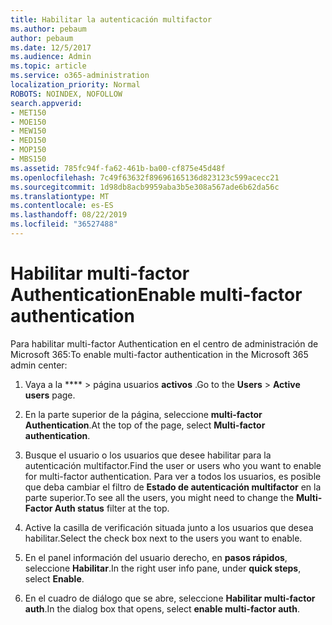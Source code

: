 ```yaml
---
title: Habilitar la autenticación multifactor
ms.author: pebaum
author: pebaum
ms.date: 12/5/2017
ms.audience: Admin
ms.topic: article
ms.service: o365-administration
localization_priority: Normal
ROBOTS: NOINDEX, NOFOLLOW
search.appverid:
- MET150
- MOE150
- MEW150
- MED150
- MOP150
- MBS150
ms.assetid: 785fc94f-fa62-461b-ba00-cf875e45d48f
ms.openlocfilehash: 7c49f63632f89696165136d823123c599acecc21
ms.sourcegitcommit: 1d98db8acb9959aba3b5e308a567ade6b62da56c
ms.translationtype: MT
ms.contentlocale: es-ES
ms.lasthandoff: 08/22/2019
ms.locfileid: "36527488"
---
```

# <a name="enable-multi-factor-authentication"></a><span data-ttu-id="5f53e-102">Habilitar multi-factor Authentication</span><span class="sxs-lookup"><span data-stu-id="5f53e-102">Enable multi-factor authentication</span></span>

<span data-ttu-id="5f53e-103">Para habilitar multi-factor Authentication en el centro de administración de Microsoft 365:</span><span class="sxs-lookup"><span data-stu-id="5f53e-103">To enable multi-factor authentication in the Microsoft 365 admin center:</span></span>

1. <span data-ttu-id="5f53e-104">Vaya a la \*\*\*\* \> página usuarios **activos** .</span><span class="sxs-lookup"><span data-stu-id="5f53e-104">Go to the **Users** \> **Active users** page.</span></span>
    
2. <span data-ttu-id="5f53e-105">En la parte superior de la página, seleccione **multi-factor Authentication**.</span><span class="sxs-lookup"><span data-stu-id="5f53e-105">At the top of the page, select **Multi-factor authentication**.</span></span> 
    
3. <span data-ttu-id="5f53e-106">Busque el usuario o los usuarios que desee habilitar para la autenticación multifactor.</span><span class="sxs-lookup"><span data-stu-id="5f53e-106">Find the user or users who you want to enable for multi-factor authentication.</span></span> <span data-ttu-id="5f53e-107">Para ver a todos los usuarios, es posible que deba cambiar el filtro de **Estado de autenticación multifactor** en la parte superior.</span><span class="sxs-lookup"><span data-stu-id="5f53e-107">To see all the users, you might need to change the **Multi-Factor Auth status** filter at the top.</span></span>
    
4. <span data-ttu-id="5f53e-108">Active la casilla de verificación situada junto a los usuarios que desea habilitar.</span><span class="sxs-lookup"><span data-stu-id="5f53e-108">Select the check box next to the users you want to enable.</span></span>
    
5.  <span data-ttu-id="5f53e-109">En el panel información del usuario derecho, en **pasos rápidos**, seleccione **Habilitar**.</span><span class="sxs-lookup"><span data-stu-id="5f53e-109">In the right user info pane, under **quick steps**, select **Enable**.</span></span> 
    
6. <span data-ttu-id="5f53e-110">En el cuadro de diálogo que se abre, seleccione **Habilitar multi-factor auth**.</span><span class="sxs-lookup"><span data-stu-id="5f53e-110">In the dialog box that opens, select **enable multi-factor auth**.</span></span> 
    

